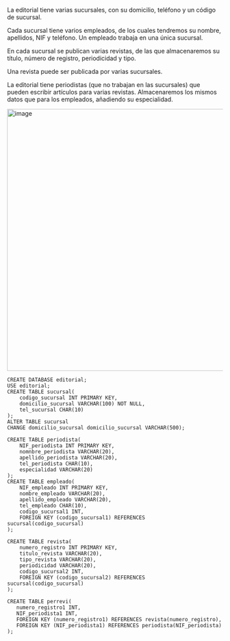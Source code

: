 La editorial tiene varias sucursales, con su domicilio, teléfono y un código de sucursal.

Cada sucursal tiene varios empleados, de los cuales tendremos su nombre, apellidos, NIF y teléfono. Un empleado trabaja en una única sucursal.

En cada sucursal se publican varias revistas, de las que almacenaremos su título, número de registro, periodicidad y tipo.

Una revista puede ser publicada por varias sucursales.

La editorial tiene periodistas (que no trabajan en las sucursales) que pueden escribir artículos para varias revistas. Almacenaremos los mismos datos que para los empleados, añadiendo su especialidad.


<img width="612" alt="image" src="https://github.com/user-attachments/assets/ef12abf2-52ee-46da-9014-8a2ac44ae2d3">


    CREATE DATABASE editorial;
    USE editorial;
    CREATE TABLE sucursal(
    	codigo_sucursal INT PRIMARY KEY,
        domicilio_sucursal VARCHAR(100) NOT NULL,
        tel_sucursal CHAR(10)
    );
    ALTER TABLE sucursal
    CHANGE domicilio_sucursal domicilio_sucursal VARCHAR(500);
    
    CREATE TABLE periodista(
    	NIF_periodista INT PRIMARY KEY,
        nomnbre_periodista VARCHAR(20),
        apellido_periodista VARCHAR(20),
        tel_periodista CHAR(10),
        especialidad VARCHAR(20)
    );
    CREATE TABLE empleado(
    	NIF_empleado INT PRIMARY KEY,
        nombre_empleado VARCHAR(20),
        apellido_empleado VARCHAR(20),
        tel_empleado CHAR(10),
        codigo_sucursal1 INT,
        FOREIGN KEY (codigo_sucursal1) REFERENCES sucursal(codigo_sucursal)
    );
    
    CREATE TABLE revista(
    	numero_registro INT PRIMARY KEY,
        titulo_revista VARCHAR(20),
        tipo_revista VARCHAR(20),
        periodicidad VARCHAR(20),
        codigo_sucursal2 INT,
        FOREIGN KEY (codigo_sucursal2) REFERENCES sucursal(codigo_sucursal)
    );
    
    CREATE TABLE perrevi(
       numero_registro1 INT,
       NIF_periodista1 INT,
       FOREIGN KEY (numero_registro1) REFERENCES revista(numero_registro),
       FOREIGN KEY (NIF_periodista1) REFERENCES periodista(NIF_periodista)
    );
